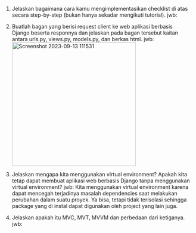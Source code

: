 1. Jelaskan bagaimana cara kamu mengimplementasikan checklist di atas secara step-by-step (bukan hanya sekadar mengikuti tutorial).
   jwb:
   
   
3. Buatlah bagan yang berisi request client ke web aplikasi berbasis Django beserta responnya dan jelaskan pada bagan tersebut kaitan antara urls.py, views.py, models.py, dan berkas html.
   jwb:
   <img width="332" alt="Screenshot 2023-09-13 111531" src="https://github.com/Yumeausealot/fathur-tugas2-mc-shipyards/assets/119997657/0b98492f-c8b1-45a7-b4de-8b444f4084af">

   
5. Jelaskan mengapa kita menggunakan virtual environment? Apakah kita tetap dapat membuat aplikasi web berbasis Django tanpa menggunakan virtual environment?
   jwb:
   Kita menggunakan virtual environment karena dapat mencegah terjadinya masalah dependencies saat melakukan perubahan dalam suatu proyek. Ya bisa, tetapi tidak terisolasi sehingga package yang di instal        dapat digunakan oleh project yang lain juga.
   
7. Jelaskan apakah itu MVC, MVT, MVVM dan perbedaan dari ketiganya.
   jwb:
